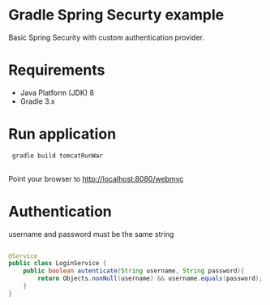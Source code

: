 # Gradle Spring Securty example 

Basic Spring Security with custom authentication provider.

# Requirements

* Java Platform (JDK) 8
* Gradle 3.x


# Run application


```sh
 gradle build tomcatRunWar
 
```

Point your browser to [http://localhost:8080/webmvc](http://localhost:8080/webmvc)

# Authentication


username and password ​​must be the same string

```java

@Service
public class LoginService {
	public boolean autenticate(String username, String password){
		return Objects.nonNull(username) && username.equals(password);
	}
}


```


